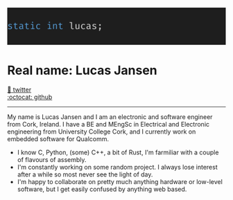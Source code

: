 ![static int lucas;][headerimg]

#  Real name: Lucas Jansen

[:baby_chick: twitter][twitterurl]  
[:octocat: github][githuburl]

---

My name is Lucas Jansen and I am an electronic and software engineer from Cork, Ireland. I have a BE and MEngSc in Electrical and Electronic engineering from University College Cork, and I currently work on embedded software for Qualcomm.

- I know C, Python, (some) C++, a bit of Rust, I'm farmiliar with a couple of flavours of assembly.
- I'm constantly working on some random project. I always lose interest after a while so most never see the light of day.
- I'm happy to collaborate on pretty much anything hardware or low-level software, but I get easily confused by anything web based.

[headerimg]: https://raw.githubusercontent.com/staticintlucas/staticintlucas/master/header.png
[twitterurl]: https://twitter.com/staticintlucas
[githuburl]: https://github.com/staticintlucas
